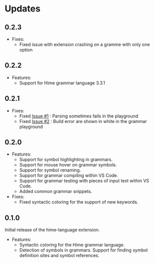 # Updates

## 0.2.3

* Fixes:
    * Fixed issue with extension crashing on a gramme with only one option

## 0.2.2

* Features:
    * Support for Hime grammar language 3.3.1

## 0.2.1

* Fixes:
    * Fixed [Issue #1](https://bitbucket.org/cenotelie/hime-vscode/issues/1/) : Parsing sometimes fails in the playground
    * Fixed [Issue #2](https://bitbucket.org/cenotelie/hime-vscode/issues/2/) : Build error are shown in white in the grammar playground

## 0.2.0

* Features:
    * Support for symbol highlighting in grammars.
    * Support for mouse hover on grammar symbols.
    * Support for symbol renaming.
    * Support for grammar compiling within VS Code.
    * Support for grammar testing with pieces of input text within VS Code.
    * Added common grammar snippets.
* Fixes:
    * Fixed syntactic coloring for the support of new keywords.

## 0.1.0

Initial release of the hime-language extension.

* Features:
    * Syntactic coloring for the Hime grammar language.
    * Detection of symbols in grammars. Support for finding symbol definition sites and symbol references.